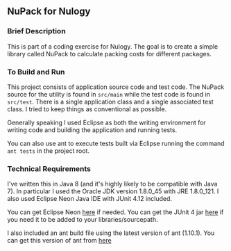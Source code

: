 ## NuPack for Nulogy

### Brief Description

This is part of a coding exercise for Nulogy. The goal is to create a simple library called NuPack to calculate packing costs for different packages.

### To Build and Run

This project consists of application source code and test code. The NuPack source for the utility is found in `src/main` while the test code is found in `src/test`. There is a single application class and a single associated test class. I tried to keep things as conventional as possible.

Generally speaking I used Eclipse as both the writing environment for writing code and building the application and running tests. 

You can also use ant to execute tests built via Eclipse running the command `ant tests` in the project root. 

### Technical Requirements

I've written this in Java 8 (and it's highly likely to be compatible with Java 7). In particular I used the Oracle JDK version 1.8.0\_45 with JRE 1.8.0\_121. I also used Eclipse Neon Java IDE with JUnit 4.12 included. 

You can get Eclipse Neon [here](http://www.eclipse.org/downloads/packages/eclipse-ide-java-ee-developers/marsr) if needed. 
You can get the JUnit 4 jar [here](https://github.com/junit-team/junit4/wiki/Download-and-Install) if you need it to be added to your libraries/sourcepath. 

I also included an ant build file using the latest version of ant (1.10.1). You can get this version of ant from [here](https://ant.apache.org/bindownload.cgi)